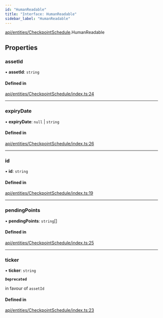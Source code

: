 ```yaml
---
id: "HumanReadable"
title: "Interface: HumanReadable"
sidebar_label: "HumanReadable"
---
```


[api/entities/CheckpointSchedule](../../../../../modules/API/Entities/CheckpointSchedule/CheckpointSchedule.md).HumanReadable

## Properties

### assetId

• **assetId**: `string`

#### Defined in

[api/entities/CheckpointSchedule/index.ts:24](https://github.com/PolymeshAssociation/polymesh-sdk/blob/c8da9dfce/src/api/entities/CheckpointSchedule/index.ts#L24)

___

### expiryDate

• **expiryDate**: ``null`` \| `string`

#### Defined in

[api/entities/CheckpointSchedule/index.ts:26](https://github.com/PolymeshAssociation/polymesh-sdk/blob/c8da9dfce/src/api/entities/CheckpointSchedule/index.ts#L26)

___

### id

• **id**: `string`

#### Defined in

[api/entities/CheckpointSchedule/index.ts:19](https://github.com/PolymeshAssociation/polymesh-sdk/blob/c8da9dfce/src/api/entities/CheckpointSchedule/index.ts#L19)

___

### pendingPoints

• **pendingPoints**: `string`[]

#### Defined in

[api/entities/CheckpointSchedule/index.ts:25](https://github.com/PolymeshAssociation/polymesh-sdk/blob/c8da9dfce/src/api/entities/CheckpointSchedule/index.ts#L25)

___

### ticker

• **ticker**: `string`

**`Deprecated`**

in favour of `assetId`

#### Defined in

[api/entities/CheckpointSchedule/index.ts:23](https://github.com/PolymeshAssociation/polymesh-sdk/blob/c8da9dfce/src/api/entities/CheckpointSchedule/index.ts#L23)
